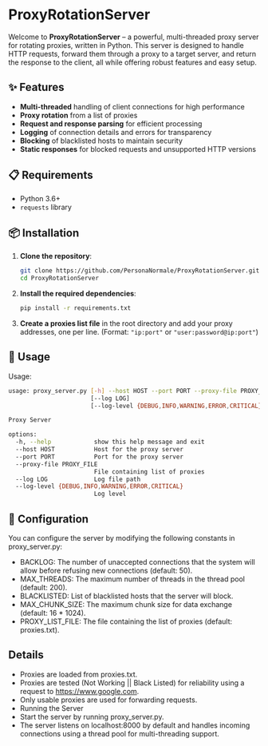 # ProxyRotationServer

Welcome to **ProxyRotationServer** – a powerful, multi-threaded proxy server for rotating proxies, written in Python. This server is designed to handle HTTP requests, forward them through a proxy to a target server, and return the response to the client, all while offering robust features and easy setup. 

## ✨ Features

- **Multi-threaded** handling of client connections for high performance
- **Proxy rotation** from a list of proxies
- **Request and response parsing** for efficient processing
- **Logging** of connection details and errors for transparency
- **Blocking** of blacklisted hosts to maintain security
- **Static responses** for blocked requests and unsupported HTTP versions

## 📋 Requirements

- Python 3.6+
- `requests` library

## 📦 Installation

1. **Clone the repository**:

    ```sh
    git clone https://github.com/PersonaNormale/ProxyRotationServer.git
    cd ProxyRotationServer
    ```

2. **Install the required dependencies**:

    ```sh
    pip install -r requirements.txt
    ```

3. **Create a proxies list file** in the root directory and add your proxy addresses, one per line. (Format: `"ip:port"` or `"user:password@ip:port"`)

## 🚀 Usage

Usage:

```sh
usage: proxy_server.py [-h] --host HOST --port PORT --proxy-file PROXY_FILE
                       [--log LOG]
                       [--log-level {DEBUG,INFO,WARNING,ERROR,CRITICAL}]

Proxy Server

options:
  -h, --help            show this help message and exit
  --host HOST           Host for the proxy server
  --port PORT           Port for the proxy server
  --proxy-file PROXY_FILE
                        File containing list of proxies
  --log LOG             Log file path
  --log-level {DEBUG,INFO,WARNING,ERROR,CRITICAL}
                        Log level
```

## 🔧 Configuration
You can configure the server by modifying the following constants in proxy_server.py:

- BACKLOG: The number of unaccepted connections that the system will allow before refusing new connections (default: 50).
- MAX_THREADS: The maximum number of threads in the thread pool (default: 200).
- BLACKLISTED: List of blacklisted hosts that the server will block.
- MAX_CHUNK_SIZE: The maximum chunk size for data exchange (default: 16 * 1024).
- PROXY_LIST_FILE: The file containing the list of proxies (default: proxies.txt).

## Details
- Proxies are loaded from proxies.txt.
- Proxies are tested (Not Working || Black Listed) for reliability using a request to https://www.google.com.
- Only usable proxies are used for forwarding requests.
- Running the Server
- Start the server by running proxy_server.py.
- The server listens on localhost:8000 by default and handles incoming connections using a thread pool for multi-threading support.

